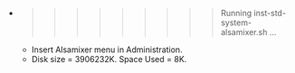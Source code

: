 * >>>>>>>>> Running inst-std-system-alsamixer.sh ...
  * Insert Alsamixer menu in Administration.
  * Disk size = 3906232K. Space Used = 8K.
